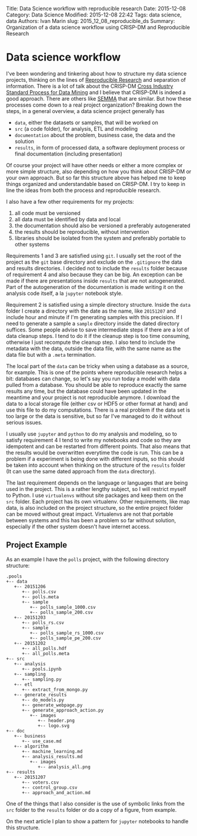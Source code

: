 Title: Data Science workflow with reproducible research
Date: 2015-12-08
Category: Data Science
Modified: 2015-12-08 22:42
Tags: data science, data
Authors: Ivan Marin
slug: 2015_12_08_reproducible_ds
Summary: Organization of a data science workflow using CRISP-DM and Reproducible Research

# Data science workflow

I've been wondering and tinkering about how to structure my data science projects, thinking on the lines of [Reproducible Research](http://reproducibleresearch.net/) and separation of information. There is a lot of talk about the CRISP-DM [Cross Industry Standard Process for Data Mining](https://en.wikipedia.org/wiki/Cross_Industry_Standard_Process_for_Data_Mining) and I believe that CRISP-DM is indeed a good approach. There are others like [SEMMA](https://en.wikipedia.org/wiki/SEMMA) that are similar. But how these processes come down to a real project organization? Breaking down the steps, in a general overview, a data science project generally has

- `data`, either the datasets or samples, that will be worked on
- `src` (a code folder), for analysis, ETL and modeling
- `documentation` about the problem, business case, the data and the solution
- `results`, in form of processed data, a software deployment process or final documentation (including presentation)

Of course your project will have other needs or either a more complex or more simple structure, also depending on how you think about CRISP-DM or your own approach. But so far this structure above has helped me to keep things organized and understandable based on CRISP-DM. I try to keep in line the ideas from both the process and reproducible research.

I also have a few other requirements for my projects:

1. all code must be versioned
2. all data must be identified by data and local
3. the documentation should also be versioned a preferably autogenerated
4. the results should be reproducible, without intervention
5. libraries should be isolated from the system and preferably portable to other systems

Requirements 1 and 3 are satisfied using `git`. I usually set the root of the project as the `git` base directory and exclude on the `.gitignore` the data and results directories. I decided not to include the `results` folder because of requirement 4 and also because they can be big. An exception can be made if there are presentations inside `results` that are not autogenerated. Part of the autogeneration of the documentation is made writing it on the analysis code itself, a la `jupyter` notebook style.

Requirement 2 is satisfied using a simple directory structure. Inside the `data` folder I create a directory with the date as the name, like `20151207` and include hour and minute if I'm generating samples with this precision. If I need to generate a sample a `sample` directory inside the dated directory suffices. Some people advise to save intermediate steps if there are a lot of data cleanup steps. I tend to do it if the cleanup step is too time consuming, otherwise I just recompute the cleanup step. I also tend to include the metadata with the data, outside the data file, with the same name as the data file but with a `.meta` termination.  

The local part of the `data` can be tricky when using a database as a source, for example. This is one of the points where reproducible research helps a bit: databases can change, so let's say you run today a model with data pulled from a database. You should be able to reproduce exactly the same results any time, but the database could have been updated in the meantime and your project is not reproducible anymore. I download the data to a local storage file (either csv or HDF5 or other format at hand) and use this file to do my computations. There is a real problem if the data set is too large or the data is sensitive, but so far I've managed to do it without serious issues. 

I usually use `jupyter` and `python` to do my analysis and modeling, so to satisfy requirement 4 I tend to write my notebooks and code so they are idempotent and can be restarted from different points. That also means that the results would be overwritten everytime the code is run. This can be a problem if a experiment is being done with different inputs, so this should be taken into account when thinking on the structure of the `results` folder (It can use the same dated approach from the `data` directory).

The last requirement depends on the language or languages that are being used in the project. This is a rather lengthy subject, so I will restrict myself to Python. I use `virtualenvs` without site packages and keep them on the `src` folder. Each project has its own virtualenv. Other requirements, like map data, is also included on the project structure, so the entire project folder can be moved without great impact. Virtualenvs are not that portable between systems and this has been a problem so far without solution, especially if the other system doesn't have internet access. 

## Project Example

As an example I have the `polls` project, with the following directory structure:

```
.pools
+-- data
   +-- 20151206
      +-- polls.csv
      +-- polls.meta
      +-- sample
         +-- polls_sample_1000.csv
         +-- polls_sample_200.csv
   +-- 20151203
      +-- polls_rs.csv
      +-- sample
         +-- polls_sample_rs_1000.csv
         +-- polls_sample_pe_200.csv
   +-- 20151202
      +-- all_polls.hdf
      +-- all_polls.meta
+-- src
   +-- analysis
      +-- pools.ipynb
   +-- sampling
      +-- sampling.py
   +-- etl
      +-- extract_from_mongo.py
   +-- generate_results
      +-- do_models.py
      +-- generate_webpage.py
      +-- generate_approach_action.py
         +-- images
            +-- header.png
            +-- logo.svg
+-- doc
   +-- business
      +-- use_case.md
   +-- algorithm
      +-- machine_learning.md
      +-- analysis_results.md
         +-- images
            +-- analysis_all.png
+-- results
   +-- 20151207
      +-- voters.csv
      +-- control_group.csv
      +-- approach_and_action.md
```

One of the things that I also consider is the use of symbolic links from the `src` folder to the `results` folder or do a copy of a figure, from example. 

On the next article I plan to show a pattern for `jupyter` notebooks to handle this structure. 

